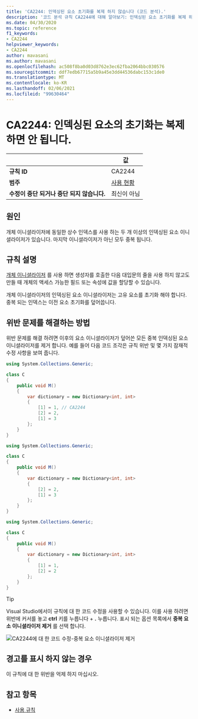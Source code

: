 ```yaml
---
title: 'CA2244: 인덱싱된 요소 초기화를 복제 하지 않습니다 (코드 분석).'
description: '코드 분석 규칙 CA2244에 대해 알아보기: 인덱싱된 요소 초기화를 복제 하지 않습니다.'
ms.date: 04/30/2020
ms.topic: reference
f1_keywords:
- CA2244
helpviewer_keywords:
- CA2244
author: mavasani
ms.author: mavasani
ms.openlocfilehash: ac508f8ba0d03d8762e3ec62fba2064bbc030576
ms.sourcegitcommit: ddf7edb67715a5b9a45e3dd44536dabc153c1de0
ms.translationtype: MT
ms.contentlocale: ko-KR
ms.lasthandoff: 02/06/2021
ms.locfileid: "99630464"
---
```

# <a name="ca2244-do-not-duplicate-indexed-element-initializations"></a>CA2244: 인덱싱된 요소의 초기화는 복제하면 안 됩니다.

| | 값 |
|-|-|
| **규칙 ID** |CA2244|
| **범주** |[사용 현황](usage-warnings.md)|
| **수정이 중단 되거나 중단 되지 않습니다.** |최신이 아님|

## <a name="cause"></a>원인

개체 이니셜라이저에 동일한 상수 인덱스를 사용 하는 두 개 이상의 인덱싱된 요소 이니셜라이저가 있습니다. 마지막 이니셜라이저가 아닌 모두 중복 됩니다.

## <a name="rule-description"></a>규칙 설명

[개체 이니셜라이저](../../../csharp/programming-guide/classes-and-structs/object-and-collection-initializers.md#object-initializers) 를 사용 하면 생성자를 호출한 다음 대입문의 줄을 사용 하지 않고도 만들 때 개체의 액세스 가능한 필드 또는 속성에 값을 할당할 수 있습니다.

개체 이니셜라이저의 인덱싱된 요소 이니셜라이저는 고유 요소를 초기화 해야 합니다. 중복 되는 인덱스는 이전 요소 초기화를 덮어씁니다.

## <a name="how-to-fix-violations"></a>위반 문제를 해결하는 방법

위반 문제를 해결 하려면 이후의 요소 이니셜라이저가 덮어쓴 모든 중복 인덱싱된 요소 이니셜라이저를 제거 합니다. 예를 들어 다음 코드 조각은 규칙 위반 및 몇 가지 잠재적 수정 사항을 보여 줍니다.

```csharp
using System.Collections.Generic;

class C
{
    public void M()
    {
        var dictionary = new Dictionary<int, int>
        {
            [1] = 1, // CA2244
            [2] = 2,
            [1] = 3
        };
    }
}
```

```csharp
using System.Collections.Generic;

class C
{
    public void M()
    {
        var dictionary = new Dictionary<int, int>
        {
            [2] = 2,
            [1] = 3
        };
    }
}
```

```csharp
using System.Collections.Generic;

class C
{
    public void M()
    {
        var dictionary = new Dictionary<int, int>
        {
            [1] = 1,
            [2] = 2
        };
    }
}
```

> [!TIP]
> Visual Studio에서이 규칙에 대 한 코드 수정을 사용할 수 있습니다. 이를 사용 하려면 위반에 커서를 놓고 **ctrl** 키를 누릅니다 + **.** 누릅니다. 표시 되는 옵션 목록에서 **중복 요소 이니셜라이저 제거** 를 선택 합니다.
>
> ![CA2244에 대 한 코드 수정-중복 요소 이니셜라이저 제거](media/ca2244-codefix.png)

## <a name="when-to-suppress-warnings"></a>경고를 표시 하지 않는 경우

이 규칙에 대 한 위반을 억제 하지 마십시오.

## <a name="see-also"></a>참고 항목

- [사용 규칙](usage-warnings.md)
